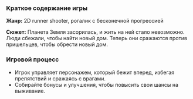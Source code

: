 ### Краткое содержание игры

**Жанр:** 2D runner shooter, рогалик с бесконечной прогрессией

**Сюжет:** Планета Земля засорилась, и жить на ней стало невозможно. Люди сбежали, чтобы найти новый дом. Теперь они сражаются против пришельцев, чтобы обрести новый дом.

### Игровой процесс

- Игрок управляет персонажем, который бежит вперед, избегая препятствий и сражаясь с врагами.
- Собирайте бонусы и улучшения, чтобы повысить свои шансы на выживание.
